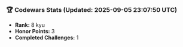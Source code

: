 ### 🏆 Codewars Stats (Updated: 2025-09-05 23:07:50 UTC)

- **Rank:** 8 kyu
- **Honor Points:** 3
- **Completed Challenges:** 1
